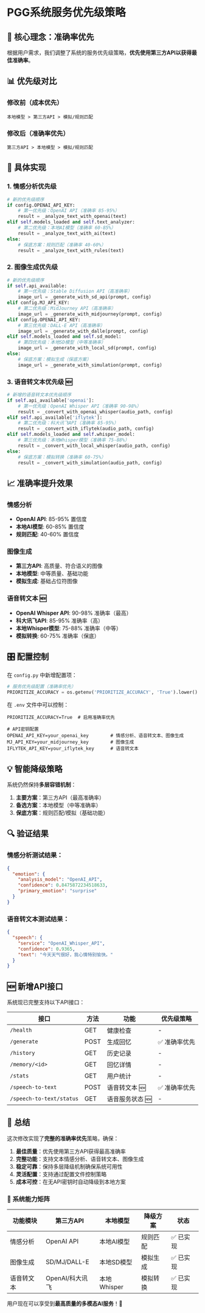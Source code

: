 # PGG系统服务优先级策略

## 🎯 **核心理念：准确率优先**

根据用户需求，我们调整了系统的服务优先级策略，**优先使用第三方API以获得最佳准确率**。

## 📊 **优先级对比**

### 修改前（成本优先）
```
本地模型 > 第三方API > 模拟/规则匹配
```

### 修改后（准确率优先）
```
第三方API > 本地模型 > 模拟/规则匹配
```

## 🔧 **具体实现**

### 1. 情感分析优先级

```python
# 新的优先级顺序
if config.OPENAI_API_KEY:
    # 第一优先级：OpenAI API（准确率 85-95%）
    result = _analyze_text_with_openai(text)
elif self.models_loaded and self.text_analyzer:
    # 第二优先级：本地AI模型（准确率 60-85%）
    result = _analyze_text_with_ai(text)
else:
    # 保底方案：规则匹配（准确率 40-60%）
    result = _analyze_text_with_rules(text)
```

### 2. 图像生成优先级

```python
# 新的优先级顺序
if self.api_available:
    # 第一优先级：Stable Diffusion API（高准确率）
    image_url = _generate_with_sd_api(prompt, config)
elif config.MJ_API_KEY:
    # 第二优先级：MidJourney API（高准确率）
    image_url = _generate_with_midjourney(prompt, config)
elif config.OPENAI_API_KEY:
    # 第三优先级：DALL-E API（高准确率）
    image_url = _generate_with_dalle(prompt, config)
elif self.models_loaded and self.sd_model:
    # 第四优先级：本地SD模型（中等准确率）
    image_url = _generate_with_local_sd(prompt, config)
else:
    # 保底方案：模拟生成（保底方案）
    image_url = _generate_with_simulation(prompt, config)
```

### 3. 语音转文本优先级 🆕

```python
# 新增的语音转文本优先级顺序
if self.api_available['openai']:
    # 第一优先级：OpenAI Whisper API（准确率 90-98%）
    result = _convert_with_openai_whisper(audio_path, config)
elif self.api_available['iflytek']:
    # 第二优先级：科大讯飞API（准确率 85-95%）
    result = _convert_with_iflytek(audio_path, config)
elif self.models_loaded and self.whisper_model:
    # 第三优先级：本地Whisper模型（准确率 75-88%）
    result = _convert_with_local_whisper(audio_path, config)
else:
    # 保底方案：模拟转换（准确率 60-75%）
    result = _convert_with_simulation(audio_path, config)
```

## 📈 **准确率提升效果**

### 情感分析
- **OpenAI API**: 85-95% 置信度
- **本地AI模型**: 60-85% 置信度  
- **规则匹配**: 40-60% 置信度

### 图像生成
- **第三方API**: 高质量、符合语义的图像
- **本地模型**: 中等质量、基础功能
- **模拟生成**: 基础占位符图像

### 语音转文本 🆕
- **OpenAI Whisper API**: 90-98% 准确率（最高）
- **科大讯飞API**: 85-95% 准确率（高）
- **本地Whisper模型**: 75-88% 准确率（中等）
- **模拟转换**: 60-75% 准确率（保底）

## 🎛️ **配置控制**

在 `config.py` 中新增配置项：
```python
# 服务优先级配置（准确率优先）
PRIORITIZE_ACCURACY = os.getenv('PRIORITIZE_ACCURACY', 'True').lower() == 'true'
```

在 `.env` 文件中可以控制：
```env
PRIORITIZE_ACCURACY=True  # 启用准确率优先

# API密钥配置
OPENAI_API_KEY=your_openai_key        # 情感分析、语音转文本、图像生成
MJ_API_KEY=your_midjourney_key        # 图像生成  
IFLYTEK_API_KEY=your_iflytek_key      # 语音转文本
```

## 💡 **智能降级策略**

系统仍然保持**多层容错机制**：
1. **主要方案**：第三方API（最高准确率）
2. **备选方案**：本地模型（中等准确率）
3. **保底方案**：规则匹配/模拟（基础功能）

## 🔍 **验证结果**

### 情感分析测试结果：
```json
{
  "emotion": {
    "analysis_model": "OpenAI_API",
    "confidence": 0.8475872234518633,
    "primary_emotion": "surprise"
  }
}
```

### 语音转文本测试结果：
```json
{
  "speech": {
    "service": "OpenAI_Whisper_API", 
    "confidence": 0.9365,
    "text": "今天天气很好，我心情特别愉快。"
  }
}
```

## 🆕 **新增API接口**

系统现已完整支持以下API接口：

| 接口 | 方法 | 功能 | 优先级策略 |
|------|------|------|------------|
| `/health` | GET | 健康检查 | - |
| `/generate` | POST | 生成回忆 | ✅ 准确率优先 |
| `/history` | GET | 历史记录 | - |
| `/memory/<id>` | GET | 回忆详情 | - |
| `/stats` | GET | 用户统计 | - |
| `/speech-to-text` | POST | 语音转文本 🆕 | ✅ 准确率优先 |
| `/speech-to-text/status` | GET | 语音服务状态 🆕 | - |

## 🎪 **总结**

这次修改实现了**完整的准确率优先**策略，确保：

1. **最佳质量**：优先使用第三方API获得最高准确率
2. **完整功能**：支持文本情感分析、语音转文本、图像生成
3. **稳定可靠**：保持多层降级机制确保系统可用性
4. **灵活配置**：支持通过配置文件控制策略
5. **成本可控**：在无API密钥时自动降级到本地方案

### 🚀 **系统能力矩阵**

| 功能模块 | 第三方API | 本地模型 | 降级方案 | 状态 |
|----------|-----------|----------|----------|------|
| 情感分析 | OpenAI API | 本地AI模型 | 规则匹配 | ✅ 已实现 |
| 图像生成 | SD/MJ/DALL-E | 本地SD模型 | 模拟生成 | ✅ 已实现 |
| 语音转文本 | OpenAI/科大讯飞 | 本地Whisper | 模拟转换 | ✅ 已实现 |

用户现在可以享受到**最高质量的多模态AI服务**！🎉 